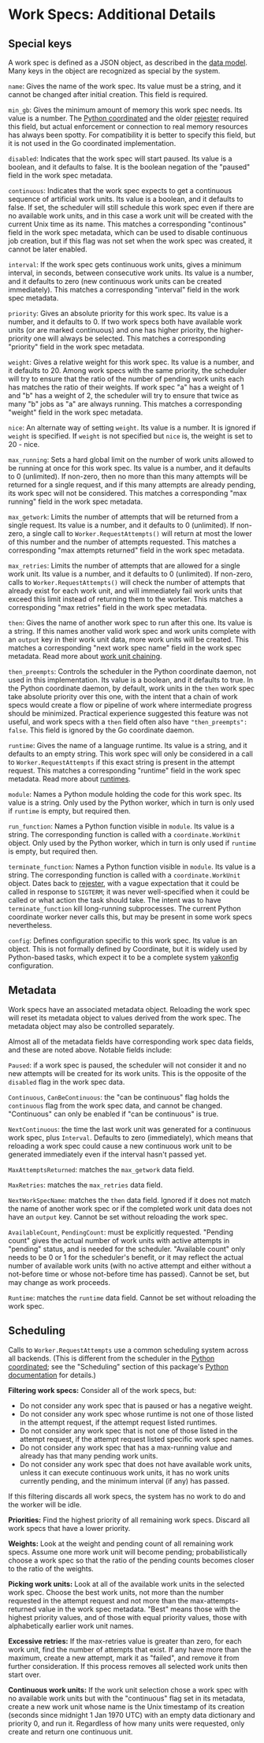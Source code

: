 Work Specs: Additional Details
===============================

Special keys
------------

A work spec is defined as a JSON object, as described in the
[data model](model.md).  Many keys in the object are recognized as
special by the system.

`name`: Gives the name of the work spec.  Its value must be a string,
and it cannot be changed after initial creation.  This field is
required.

`min_gb`: Gives the minimum amount of memory this work spec needs.
Its value is a number.  The
[Python coordinated](https://github.com/diffeo/coordinate) and the
older [rejester](https://github.com/diffeo/rejester) required this
field, but actual enforcement or connection to real memory resources
has always been spotty.  For compatibility it is better to specify
this field, but it is not used in the Go coordinated implementation.

`disabled`: Indicates that the work spec will start paused.  Its value
is a boolean, and it defaults to false.  It is the boolean negation of
the "paused" field in the work spec metadata.

`continuous`: Indicates that the work spec expects to get a continuous
sequence of artificial work units.  Its value is a boolean, and it
defaults to false.  If set, the scheduler will still schedule this
work spec even if there are no available work units, and in this case
a work unit will be created with the current Unix time as its name.
This matches a corresponding "continous" field in the work spec
metadata, which can be used to disable continuous job creation, but if
this flag was not set when the work spec was created, it cannot be
later enabled.

`interval`: If the work spec gets continuous work units, gives a
minimum interval, in seconds, between consecutive work units.  Its
value is a number, and it defaults to zero (new continuous work units
can be created immediately).  This matches a corresponding "interval"
field in the work spec metadata.

`priority`: Gives an absolute priority for this work spec.  Its value
is a number, and it defaults to 0.  If two work specs both have
available work units (or are marked continuous) and one has higher
priority, the higher-priority one will always be selected.  This
matches a corresponding "priority" field in the work spec metadata.

`weight`: Gives a relative weight for this work spec.  Its value is a
number, and it defaults to 20.  Among work specs with the same
priority, the scheduler will try to ensure that the ratio of the
number of pending work units each has matches the ratio of their
weights.  If work spec "a" has a weight of 1 and "b" has a weight of
2, the scheduler will try to ensure that twice as many "b" jobs as "a"
are always running.  This matches a corresponding "weight" field in
the work spec metadata.

`nice`: An alternate way of setting `weight`.  Its value is a number.
It is ignored if `weight` is specified.  If `weight` is not specified
but `nice` is, the weight is set to 20 - nice.

`max_running`: Sets a hard global limit on the number of work units
allowed to be running at once for this work spec.  Its value is a
number, and it defaults to 0 (unlimited).  If non-zero, then no more
than this many attempts will be returned for a single request, and if
this many attempts are already pending, its work spec will not be
considered.  This matches a corresponding "max running" field in the
work spec metadata.

`max_getwork`: Limits the number of attempts that will be returned
from a single request.  Its value is a number, and it defaults to 0
(unlimited).  If non-zero, a single call to `Worker.RequestAttempts()`
will return at most the lower of this number and the number of
attempts requested.  This matches a corresponding "max attempts
returned" field in the work spec metadata.

`max_retries`: Limits the number of attempts that are allowed for a
single work unit.  Its value is a number, and it defaults to 0
(unlimited).  If non-zero, calls to `Worker.RequestAttempts()` will
check the number of attempts that already exist for each work unit,
and will immediately fail work units that exceed this limit instead of
returning them to the worker.  This matches a corresponding "max
retries" field in the work spec metadata.

`then`: Gives the name of another work spec to run after this one.
Its value is a string.  If this names another valid work spec and work
units complete with an `output` key in their work unit data, more work
units will be created.  This matches a corresponding "next work spec
name" field in the work spec metadata.  Read more about
[work unit chaining](chaining.md).

`then_preempts`: Controls the scheduler in the Python coordinate
daemon, not used in this implementation.  Its value is a boolean, and
it defaults to true.  In the Python coordinate daemon, by default,
work units in the `then` work spec take absolute priority over this
one, with the intent that a chain of work specs would create a flow or
pipeline of work where intermediate progress should be minimized.
Practical experience suggested this feature was not useful, and work
specs with a `then` field often also have `"then_preempts": false`.
This field is ignored by the Go coordinate daemon.

`runtime`: Gives the name of a language runtime.  Its value is a
string, and it defaults to an empty string.  This work spec will only
be considered in a call to `Worker.RequestAttempts` if this exact
string is present in the attempt request.  This matches a
corresponding "runtime" field in the work spec metadata.  Read more
about [runtimes](runtime.md).

`module`: Names a Python module holding the code for this work spec.
Its value is a string.  Only used by the Python worker, which in turn
is only used if `runtime` is empty, but required then.

`run_function`: Names a Python function visible in `module`.  Its
value is a string.  The corresponding function is called with a
`coordinate.WorkUnit` object.  Only used by the Python worker, which
in turn is only used if `runtime` is empty, but required then.

`terminate_function`: Names a Python function visible in `module`.
Its value is a string.  The corresponding function is called with a
`coordinate.WorkUnit` object.  Dates back to
[rejester](https://github.com/diffeo/rejester), with a vague
expectation that it could be called in response to `SIGTERM`; it was
never well-specified when it could be called or what action the task
should take.  The intent was to have `terminate_function` kill
long-running subprocesses.  The current Python coordinate worker never
calls this, but may be present in some work specs nevertheless.

`config`: Defines configuration specific to this work spec.  Its value
is an object.  This is not formally defined by Coordinate, but it is
widely used by Python-based tasks, which expect it to be a complete
system [yakonfig](https://github.com/diffeo/yakonfig) configuration.

Metadata
--------

Work specs have an associated metadata object.  Reloading the work
spec will reset its metadata object to values derived from the work
spec.  The metadata object may also be controlled separately.

Almost all of the metadata fields have corresponding work spec data
fields, and these are noted above.  Notable fields include:

`Paused`: if a work spec is paused, the scheduler will not consider it
and no new attempts will be created for its work units.  This is the
opposite of the `disabled` flag in the work spec data.

`Continuous`, `CanBeContinuous`: the "can be continuous" flag holds
the `continuous` flag from the work spec data, and cannot be changed.
"Continuous" can only be enabled if "can be continuous" is true.

`NextContinuous`: the time the last work unit was generated for a
continuous work spec, plus `Interval`.  Defaults to zero
(immediately), which means that reloading a work spec could cause a
new continuous work unit to be generated immediately even if the
interval hasn't passed yet.

`MaxAttemptsReturned`: matches the `max_getwork` data field.

`MaxRetries`: matches the `max_retries` data field.

`NextWorkSpecName`: matches the `then` data field.  Ignored if it does
not match the name of another work spec or if the completed work unit
data does not have an `output` key.  Cannot be set without reloading
the work spec.

`AvailableCount`, `PendingCount`: must be explicitly requested.
"Pending count" gives the actual number of work units with active
attempts in "pending" status, and is needed for the scheduler.
"Available count" only needs to be 0 or 1 for the scheduler's benefit,
or it may reflect the actual number of available work units (with no
active attempt and either without a not-before time or whose
not-before time has passed).  Cannot be set, but may change as work
proceeds.

`Runtime`: matches the `runtime` data field.  Cannot be set without
reloading the work spec.

Scheduling
----------

Calls to `Worker.RequestAttempts` use a common scheduling system
across all backends.  (This is different from the scheduler in the
[Python coordinated](https://github.com/diffeo/coordinate); see the
"Scheduling" section of this package's
[Python documentation](python.md) for details.)

**Filtering work specs:** Consider all of the work specs, but:

* Do not consider any work spec that is paused or has a negative weight.
* Do not consider any work spec whose runtime is not one of those
  listed in the attempt request, if the attempt request listed
  runtimes.
* Do not consider any work spec that is not one of those listed in the
  attempt request, if the attempt request listed specific work spec
  names.
* Do not consider any work spec that has a max-running value and
  already has that many pending work units.
* Do not consider any work spec that does not have available work
  units, unless it can execute continuous work units, it has no work
  units currently pending, and the minimum interval (if any) has
  passed.

If this filtering discards all work specs, the system has no work to
do and the worker will be idle.

**Priorities:** Find the highest priority of all remaining work specs.
Discard all work specs that have a lower priority.

**Weights:** Look at the weight and pending count of all remaining
work specs.  Assume one more work unit will become pending;
probabilistically choose a work spec so that the ratio of the
pending counts becomes closer to the ratio of the weights.

**Picking work units:** Look at all of the available work units in the
selected work spec.  Choose the best work units, not more than the
number requested in the attempt request and not more than the
max-attempts-returned value in the work spec metadata.  "Best" means
those with the highest priority values, and of those with equal
priority values, those with alphabetically earlier work unit names.

**Excessive retries:** If the max-retries value is greater than zero,
for each work unit, find the number of attempts that exist.  If any
have more than the maximum, create a new attempt, mark it as "failed",
and remove it from further consideration.  If this process removes all
selected work units then start over.

**Continuous work units:** If the work unit selection chose a work
spec with no available work units but with the "continuous" flag set
in its metadata, create a new work unit whose name is the Unix
timestamp of its creation (seconds since midnight 1 Jan 1970 UTC) with
an empty data dictionary and priority 0, and run it.  Regardless of
how many units were requested, only create and return one continuous
unit.
